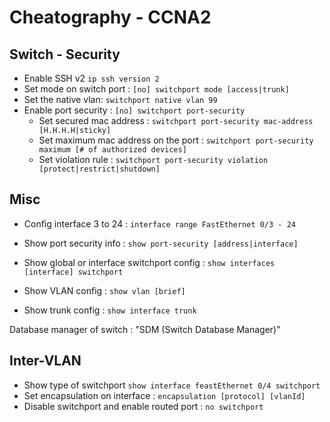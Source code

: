 # Cheatography - CCNA2
## Switch - Security
- Enable SSH v2 `ip ssh version 2`
- Set mode on switch port : `[no] switchport mode [access|trunk]`
- Set the native vlan: `switchport native vlan 99`
- Enable port security : `[no] switchport port-security`
  - Set secured mac address : `switchport port-security mac-address [H.H.H.H|sticky]`
  - Set maximum mac address on the port : `switchport port-security maximum [# of authorized devices]`
  - Set violation rule : `switchport port-security violation [protect|restrict|shutdown]`

## Misc
- Config interface 3 to 24 : `interface range FastEthernet 0/3 - 24`

- Show port security info : `show port-security [address|interface]`
- Show global or interface switchport config  : `show interfaces [interface] switchport`
- Show VLAN config : `show vlan [brief]`
- Show trunk config : `show interface trunk`

Database manager of switch : "SDM (Switch Database Manager)"

## Inter-VLAN
- Show type of switchport `show interface feastEthernet 0/4 switchport`
- Set encapsulation on interface : `encapsulation [protocol] [vlanId]`
- Disable switchport and enable routed port : `no switchport`
